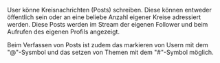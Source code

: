 User könne Kreisnachrichten (Posts) schreiben. Diese können entweder öffentlich sein oder an eine beliebe Anzahl eigener Kreise adressiert werden. Diese Posts werden im Stream der eigenen Follower und beim Aufrufen des eigenen Profils angezeigt.

Beim Verfassen von Posts ist zudem das markieren von Usern mit dem "@"-Sysmbol und das setzen von Themen mit dem "#"-Symbol möglich.